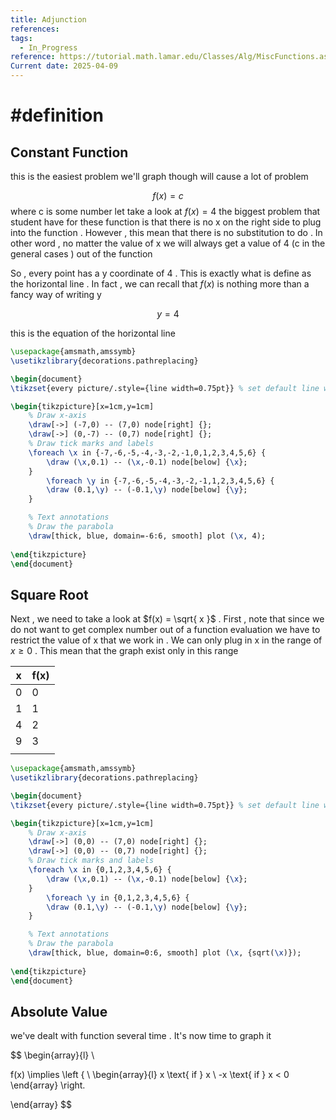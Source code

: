 ```yaml
---
title: Adjunction
references: 
tags:
  - In_Progress
reference: https://tutorial.math.lamar.edu/Classes/Alg/MiscFunctions.aspx
Current date: 2025-04-09
---
```

# #definition  
##  Constant Function
this is the easiest  problem we'll  graph though will cause a lot of problem 

$$
f(x)  = c 
$$
where c is some number 
let take a look at  $f(x) =  4$ the biggest problem that student have for these function is that there is no x on the right side to plug into the function . However , this mean that there is no substitution to do . In other word , no matter the value of x we will always get a value of 4 (c in the general cases ) out of the function 

So , every  point has a y coordinate of 4 . This is exactly what is define as the horizontal line . In fact , we can recall that $f(x)$ is nothing more than a fancy way of writing y 

$$
y = 4
$$

this is the equation of the horizontal line 


```tikz
\usepackage{amsmath,amssymb}
\usetikzlibrary{decorations.pathreplacing}

\begin{document}
\tikzset{every picture/.style={line width=0.75pt}} % set default line width

\begin{tikzpicture}[x=1cm,y=1cm]
    % Draw x-axis
    \draw[->] (-7,0) -- (7,0) node[right] {};
    \draw[->] (0,-7) -- (0,7) node[right] {};
    % Draw tick marks and labels
    \foreach \x in {-7,-6,-5,-4,-3,-2,-1,0,1,2,3,4,5,6} {
        \draw (\x,0.1) -- (\x,-0.1) node[below] {\x};
    }
        \foreach \y in {-7,-6,-5,-4,-3,-2,-1,1,2,3,4,5,6} {
        \draw (0.1,\y) -- (-0.1,\y) node[below] {\y};
    }

    % Text annotations  
    % Draw the parabola
    \draw[thick, blue, domain=-6:6, smooth] plot (\x, 4);
 
\end{tikzpicture}
\end{document}


``` 


##  Square Root 
Next , we need to take a look at $f(x)  = \sqrt{ x }$ . First , note that since we do not want to get  complex number out of a function evaluation we have to restrict the value of x that we work in . We can only plug in x in the range of  $x\geq 0$ . This mean that the graph exist only in this range 

| x   | f(x) |
| --- | ---- |
| 0   | 0    |
| 1   | 1    |
| 4   | 2    |
| 9   | 3    |
|     |      |

```tikz
\usepackage{amsmath,amssymb}
\usetikzlibrary{decorations.pathreplacing}

\begin{document}
\tikzset{every picture/.style={line width=0.75pt}} % set default line width

\begin{tikzpicture}[x=1cm,y=1cm]
    % Draw x-axis
    \draw[->] (0,0) -- (7,0) node[right] {};
    \draw[->] (0,0) -- (0,7) node[right] {};
    % Draw tick marks and labels
    \foreach \x in {0,1,2,3,4,5,6} {
        \draw (\x,0.1) -- (\x,-0.1) node[below] {\x};
    }
        \foreach \y in {0,1,2,3,4,5,6} {
        \draw (0.1,\y) -- (-0.1,\y) node[below] {\y};
    }

    % Text annotations  
    % Draw the parabola
    \draw[thick, blue, domain=0:6, smooth] plot (\x, {sqrt(\x)});
 
\end{tikzpicture}
\end{document}


``` 

## Absolute Value 

we've dealt with function several time . It's now time to graph it 

$$
\begin{array}{l}  \\
 
f(x) \implies 
\left  \{  \\
\begin{array}{l} 
x \text{ if }  x  \\
-x  \text{ if } x < 0  
\end{array}
\right. 

\end{array}
$$

